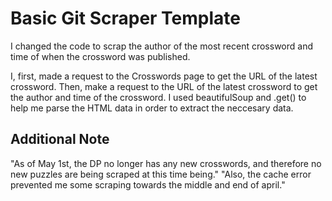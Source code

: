 # Basic Git Scraper Template

I changed the code to scrap the author of the most recent crossword and time of when the crossword was published. 

I, first, made a request to the Crosswords page to get the URL of the latest crossword.
Then, make a request to the URL of the latest crossword to get the author and time of the crossword. I used beautifulSoup and .get() to help me parse the HTML data in order to extract the neccesary data.


## Additional Note
"As of May 1st, the DP no longer has any new crosswords, and therefore no new puzzles are being scraped at this time being." 
"Also, the cache error prevented me some scraping towards the middle and end of april."
